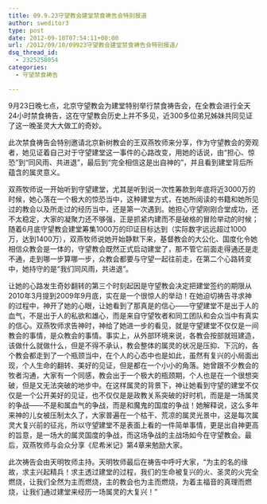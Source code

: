 ```yaml
---
title: 09.9.23守望教会建堂禁食祷告会特别报道
author: sweditor3
type: post
date: 2012-09-10T07:54:11+00:00
url: /2012/09/10/09923守望教会建堂禁食祷告会特别报道/
dsq_thread_id:
  - 2325258054
categories:
  - 守望禁食祷告

---
```

9月23日晚七点，北京守望教会为建堂特别举行禁食祷告会，在全教会进行全天24小时禁食祷告，这在守望教会历史上并不多见，近300多位弟兄姊妹共同见证了这一晚圣灵大大做工的奇妙。
  
此次禁食祷告会特别邀请北京新树教会的王双燕牧师来分享，作为守望教会的旁观者，她见证着自己对于守望建堂这一事件的心路改变，用她的话说，由“担心、惊恐”到“同风雨、共进退”，最后到“完全相信这是出自神的”，并且看到建堂背后所蕴含的属灵意义。

双燕牧师说一开始听到守望建堂，尤其是听到说一次性筹款到年底将近3000万的时候，她心落在一个极大的惊恐当中，这种建堂方式，在她所阅读的书籍和她所见过的教会以及所走过的经历当中，还是第一次遇到。她担心守望刚刚合堂成功，还不太稳定，大家的凝聚力还不够强，正是抓紧内建而不是破格的冒险举动的时候；随着6月底守望教会建堂筹集1000万的印证目标达到（实际数字远远超过1000万，达到1400万），双燕牧师说她开始静默下来，基督教会的大公化、国度化令她相信众教会是一体的，守望教会既然正式启动建堂了，那不管它前面走得通还是走不通，走到哪一步算哪一步，众教会都要与守望一起往前走，在第二个心路转变中，她持守的是“我们同风雨，共进退”。
  
让她的心路发生奇妙翻转的第三个时刻起因是守望教会决定把建堂签约的期限从2010年3月提到2009年9月底，实在是一个很惊人的举动！在她迫切祷告寻求神的过程中，神开了她的心眼，让她看到了那真是的信心——守望建堂不是出于人的血气，不是出于人的私欲和雄心，而是来自守望牧者和同工团队和会众当中有真实的信心。双燕牧师求告神时，神给了她进一步的看见，就是守望建堂不仅仅是一间教会的事情，是众教会的事情。事实上，从外部环境来说，各教会按部就班建造，该做什么就做什么，但是不得不承认，教会整体的属灵的状况是压抑、下沉的，各个教会都走到了一个瓶颈当中，在个人的心态中也是如此，虽然有复兴的小局面出现，个人生命的翻转、美好的见证，但是都在一个小小的角落。她曾跟不少教会的牧者沟通，大家有一个同感，教会出于一个极大的瓶颈期，个人也是在一个很想突破，但是又无法突破的地步中。在这样属灵的背景下，神让她看到守望的建堂不仅仅是一个公开美好的见证，也不仅仅是是政教关系突破的好时机，而是是一场属灵的争战——不是和属血气的争战，而是和魔鬼的国度的争战！她解释说，这么多年来神的儿女被压制太久了，大家普遍在一个枯干、荒凉的属灵光景中，这是每次属灵大复兴前的征兆，所以守望建堂不是表面上看的一件简单事情，更是出自神更高的旨意，是一场大的属灵国度的争战，而这场争战的主战场如今在守望教会。最后，双燕牧师与会众分享《尼希米记》第4章来勉励大家。
  
此次祷告会由天明牧师主持。天明牧师最后在祷告中呼吁大家，“为主的名的缘故，求主兴起精兵！求主透过建堂的过程，我们的生命被复兴的火、圣灵的火完全燃烧，让我们全然为主而燃烧，主的教会也为主而燃烧，为着主福音的真理而燃烧，让我们通过建堂来经历一场属灵的大复兴！”